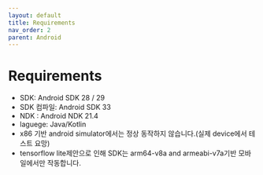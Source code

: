```yaml
---
layout: default
title: Requirements
nav_order: 2
parent: Android
---
```


# Requirements
- SDK: Android SDK 28 / 29
- SDK 컴파일: Android SDK 33
- NDK :  Android NDK 21.4
- laguege: Java/Kotlin
- x86 기반 android simulator에서는 정상 동작하지 않습니다.(실제 device에서 테스트 요망)
- tensorflow lite제안으로 인해 SDK는 arm64-v8a and armeabi-v7a기반 모바일에서만 작동합니다.
